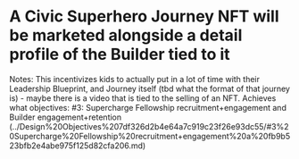 # A Civic Superhero Journey NFT will be marketed alongside a detail profile of the Builder tied to it

Notes: This incentivizes kids to actually put in a lot of time with their Leadership Blueprint, and Journey itself (tbd what the format of that journey is) - maybe there is a video that is tied to the selling of an NFT.
Achieves what objectives: #3: Supercharge Fellowship recruitment+engagement and Builder engagement+retention (../Design%20Objectives%207df326d2b4e64a7c919c23f26e93dc55/#3%20Supercharge%20Fellowship%20recruitment+engagement%20a%20fb9b523bfb2e4abe975f125d82cfa206.md)